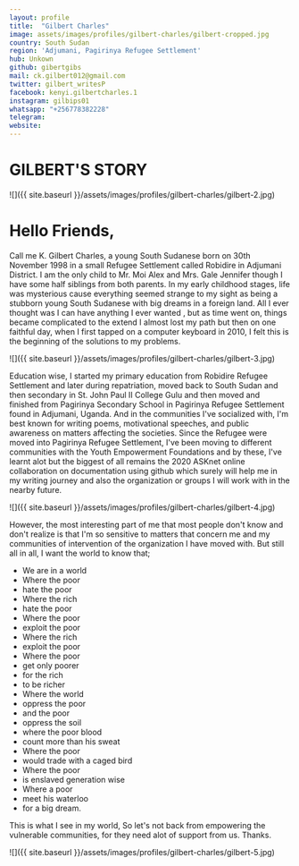 ```yaml
---
layout: profile
title:  "Gilbert Charles"
image: assets/images/profiles/gilbert-charles/gilbert-cropped.jpg
country: South Sudan
region: 'Adjumani, Pagirinya Refugee Settlement'
hub: Unkown
github: gibertgibs
mail: ck.gilbert012@gmail.com
twitter: gilbert_writesP
facebook: kenyi.gilbertcharles.1
instagram: gilbips01
whatsapp: "+256778382228"
telegram: 
website: 
---
```


# GILBERT'S STORY

![]({{ site.baseurl }}/assets/images/profiles/gilbert-charles/gilbert-2.jpg)

# Hello Friends,

Call me K. Gilbert Charles, a young South Sudanese born on 30th November 1998 in a small Refugee Settlement called Robidire in Adjumani District. I am the only child to Mr. Moi Alex and Mrs. Gale Jennifer though I have some half siblings from both parents. In my early childhood stages, life was mysterious cause everything seemed strange to my sight as being a stubborn young South Sudanese with big dreams in a foreign land. All I ever thought was I can have anything I ever wanted , but as time went on, things became complicated to the extend I almost lost my path but then on one faithful day, when I first tapped on a computer keyboard in 2010, I felt this is the beginning of the solutions to my problems.

![]({{ site.baseurl }}/assets/images/profiles/gilbert-charles/gilbert-3.jpg)

Education wise, I started my primary education from Robidire Refugee Settlement and later during repatriation, moved back to South Sudan and then secondary in St. John Paul II College Gulu and then moved and finished from Pagirinya Secondary School in Pagirinya Refugee Settlement found in Adjumani, Uganda. And in the communities I've socialized with, I'm best known for writing poems, motivational speeches, and public awareness on matters affecting the societies. Since the Refugee were moved into Pagirinya Refugee Settlement, I've been moving to different communities with the Youth Empowerment Foundations and by these, I've learnt alot but the biggest of all remains the 2020 ASKnet online collaboration on documentation using github which surely will help me in my writing journey and also the organization or groups I will work with in the nearby future.

![]({{ site.baseurl }}/assets/images/profiles/gilbert-charles/gilbert-4.jpg)

However, the most interesting part of me that most people don't know and don't realize is that I'm so sensitive to matters that concern me and my communities of intervention of the organization I have moved with. But still all in all, I want the world to know that; 
- We are in a world
- Where the poor
- hate the poor
- Where the rich
- hate the poor
- Where the poor
- exploit the poor
- Where the rich
- exploit the poor
- Where the poor
- get only poorer
- for the rich
- to be richer
- Where the world
- oppress the poor
- and the poor
- oppress the soil
- where the poor blood
- count more than his sweat
- Where the poor
- would trade with a caged bird
- Where the poor
- is enslaved generation wise
- Where a poor
- meet his waterloo
- for a big dream.

This is what I see in my world, So let's not back from empowering the vulnerable communities, for they need alot of support from us. Thanks.

![]({{ site.baseurl }}/assets/images/profiles/gilbert-charles/gilbert-5.jpg)
